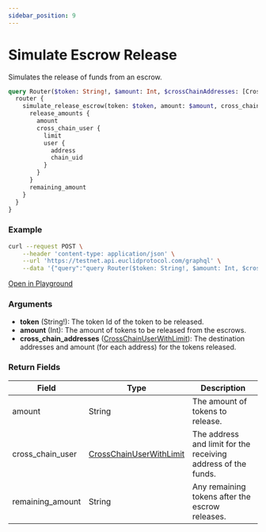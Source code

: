```yaml
---
sidebar_position: 9
---
```

# Simulate Escrow Release
Simulates the release of funds from an escrow.

```graphql
query Router($token: String!, $amount: Int, $crossChainAddresses: [CrossChainUserWithLimitInput]) {
  router {
    simulate_release_escrow(token: $token, amount: $amount, cross_chain_addresses: $crossChainAddresses) {
      release_amounts {
        amount
        cross_chain_user {
          limit
          user {
            address
            chain_uid
          }
        }
      }
      remaining_amount
    }
  }
}
```
### Example

```bash
curl --request POST \
    --header 'content-type: application/json' \
    --url 'https://testnet.api.euclidprotocol.com/graphql' \
    --data '{"query":"query Router($token: String!, $amount: Int, $crossChainAddresses: [CrossChainUserWithLimitInput]) {\n  router {\n    simulate_release_escrow(token: $token, amount: $amount, cross_chain_addresses: $crossChainAddresses) {\n      release_amounts {\n        amount\n        cross_chain_user {\n          limit\n          user {\n            address\n            chain_uid\n          }\n        }\n      }\n      remaining_amount\n    }\n  }\n}","variables":{"token":"nibi","amount":10,"crossChainAddresses":[{"limit":null,"user":{"address":"nibi14hcxlnwlqtq75ttaxf674vk6mafspg8x3ky6ts","chain_uid":"nibiru"}}]}}'

```

[Open in Playground](https://testnet.api.euclidprotocol.com/?explorerURLState=N4IgJg9gxgrgtgUwHYBcQC4QEcYIE4CeABAEoQwr4AUAJChANbLpEDKKeAlkgOYCEAGiI0AhnHKoWASVRCaUPBADOSgMIALEdwCCYMHgQrDLANqrFKjVqQBVJfgDqnFOoAynOM5kAHCgF0ASiJgAB0kIiJFCnxgsIiIpQ8YABsRSgB9A2SEEXt0wwUIAHcqeiYkFjpGZCExCRRKuphZIkKVdKhNbnSRPQMjJUq2tS6kXX1DeyUg0PD4iKycvKbUJVi5%2BYiVlDjNiOGO0fSYezx1vfnkj2ddi6ITmNm7%2Bd6JlVvnzutjzjAPvYAvv94kCNiDgQY4NZuDweuJmjswaCIqCASABCAAG4iLgiABG2SUGBAsxCIDKyDJLDJSE4eM4ZKERDJ2ypRAAjAAGAS7MnDKw6PqTQxskwfJ6bMlXTw7DBEJApZI8sERMkPPBsiV7FlC95yml0zjsgAs6igAA9kkgisksCgsAB2ACsKBQInNADMAGwO42YhheqEepTeHgADnNAGYGAQvSglIzgaqQF9ujBfmyDfS8DAycDkeC5n4wmiAUA)

### Arguments

- **token** (String!): The token Id of the token to be released.
- **amount** (Int): The amount of tokens to be released from the escrows.
- **cross_chain_addresses** ([CrossChainUserWithLimit](../../../Euclid%20Smart%20Contracts/CosmWasm/overview.md#crosschainuserwithlimit)): The destination addresses and amount (for each address) for the tokens released.


### Return Fields

| Field                  | Type   | Description                                             |
|------------------------|--------|---------------------------------------------------------|
| amount                  | String | The amount of tokens to release.                        |
| cross_chain_user         | [CrossChainUserWithLimit](../../../Euclid%20Smart%20Contracts/CosmWasm/overview.md#crosschainuserwithlimit)    | The address and limit for the receiving address of the funds.                                 |
| remaining_amount          | String | Any remaining tokens after the escrow releases.                    |